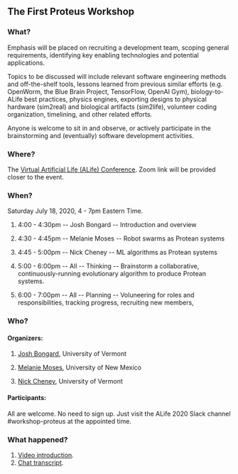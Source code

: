 ## **The First Proteus Workshop**

### **What?**

Emphasis will be placed on recruiting a development team, scoping general requirements, identifying key enabling technologies and potential applications.

Topics to be discussed will include relevant software engineering methods and off-the-shelf tools, lessons learned from previous similar efforts (e.g. OpenWorm, the Blue Brain Project, TensorFlow, OpenAI Gym), biology-to-ALife best practices, physics engines, exporting designs to physical hardware (sim2real) and biological artifacts (sim2life), volunteer coding organization, timelining, and other related efforts.

Anyone is welcome to sit in and observe, or actively participate in the brainstorming and (eventually) software development activities.

### **Where?** 
The [Virtual Artificial Life (ALife) Conference](http://2020.alife.org). Zoom link will be provided closer to the event.

### **When?**

Saturday July 18, 2020, 4 - 7pm Eastern Time.

1. 4:00 - 4:30pm -- Josh Bongard  -- Introduction and overview

1. 4:30 - 4:45pm -- Melanie Moses -- Robot swarms as Protean systems

1. 4:45 - 5:00pm -- Nick Cheney -- ML algorithms as Protean systems

1. 5:00 - 6:00pm -- All -- Thinking --  Brainstorm a collaborative, continuously-running evolutionary algorithm to produce Protean systems.

1. 6:00 - 7:00pm -- All -- Planning -- Voluneering for roles and responsibilities, tracking progress, recruiting new members, 

### **Who**?

#### Organizers: 

1. [Josh Bongard](https://www.meclab.org/), University of Vermont

1. [Melanie Moses](https://moseslab.cs.unm.edu/), University of New Mexico
            
1. [Nick Cheney](https://www.ncheney.com/), University of Vermont

#### Participants: 

All are welcome. No need to sign up. Just visit the ALife 2020 Slack channel #workshop-proteus at the appointed time.

### **What happened**?

1. [Video introduction](https://youtu.be/oKm2Zgc8oAA).
2. [Chat transcript](https://drive.google.com/file/d/1TXhtusv92E7DLqCjuS3Q7Th0jFdyqF3c/view?usp=sharing).

</details>
